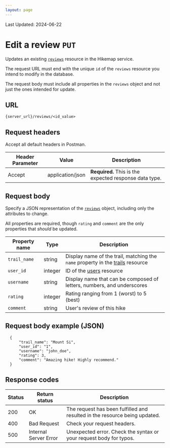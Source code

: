 ```yaml
---
layout: page
---
```

Last Updated: 2024-06-22

# Edit a review `PUT` 

Updates an existing [`reviews`](reviews.html) resource in the Hikemap service. 

The request URL must end with the unique `id` of the `reviews` resource you intend to modify in the database.

The request body must include all properties in the `reviews` object and not just the ones intended for update.

## URL
`{server_url}/reviews/<id_value>`

## Request headers
Accept all default headers in Postman.

| Header Parameter |  Value | Description |
| -------------- | ------ | ------------ |
| Accept | application/json | **Required.** This is the expected response data type.|

## Request body

Specify a JSON representation of the [`reviews`](reviews.html) object, including only the attributes to change. 

All properties are required, though `rating` and `comment` are the only properties that *should* be updated.

| Property name | Type | Description |
| ------------- | ----------- | ----------- |
| `trail_name` | string | Display name of the trail, matching the `name` property in the [trails](trails.html) resource |
| `user_id` | integer | ID of the [users](users.html) resource |
| `username` | string | Display name that can be composed of letters, numbers, and underscores |
| `rating` | integer | Rating ranging from 1 (worst) to 5 (best) |
| `comment` | string | User's review of this hike |

## Request body example (JSON)
```
  {
      "trail_name": "Mount Si",
      "user_id": "1",
      "username": "john_doe",
      "rating": 3,
      "comment": "Amazing hike! Highly recommend."
  }
```

## Response codes

| Status | Return status | Description |
| ------------- | ----------- | ----------- |
| 200 | OK | The request has been fulfilled and resulted in the resource being updated. |
| 400 | Bad Request | Check your request headers. |
| 500 | Internal Server Error | Unexpected error. Check the syntax or your request body for typos.  |
